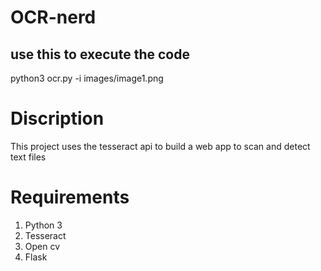 # OCR-nerd
## use this to execute the code 
python3 ocr.py -i images/image1.png

# Discription
This project uses the tesseract api to build a web app to scan and detect text files

# Requirements
1. Python 3
2. Tesseract
3. Open cv
4. Flask
